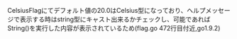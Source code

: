 CelsiusFlagにてデフォルト値の20.0はCelsius型になっており、ヘルプメッセージで表示する時はstring型にキャスト出来るかチェックし、可能であればString()を実行した内容が表示されているため(flag.go 472行目付近,go1.9.2)